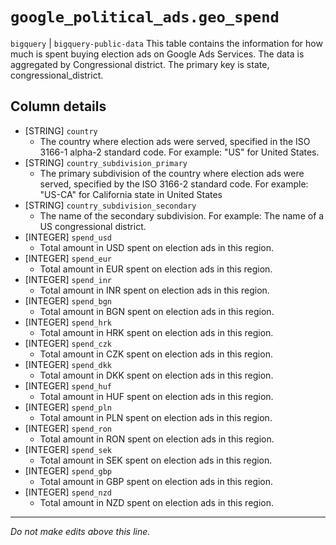 # `google_political_ads.geo_spend`
`bigquery` | `bigquery-public-data`
This table contains the information for how much is spent buying election ads on Google Ads Services. The data is aggregated by Congressional district. The primary key is state, congressional_district.

## Column details
* [STRING]    `country`
  - The country where election ads were served, specified in the ISO 3166-1 alpha-2 standard code. For example: "US" for United States.
* [STRING]    `country_subdivision_primary`
  - The primary subdivision of the country where election ads were served, specified by the ISO 3166-2 standard code. For example: "US-CA" for California state in United States
* [STRING]    `country_subdivision_secondary`
  - The name of the secondary subdivision. For example: The name of a US congressional district.
* [INTEGER]   `spend_usd`
  - Total amount in USD spent on election ads in this region.
* [INTEGER]   `spend_eur`
  - Total amount in EUR spent on election ads in this region.
* [INTEGER]   `spend_inr`
  - Total amount in INR spent on election ads in this region.
* [INTEGER]   `spend_bgn`
  - Total amount in BGN spent on election ads in this region.
* [INTEGER]   `spend_hrk`
  - Total amount in HRK spent on election ads in this region.
* [INTEGER]   `spend_czk`
  - Total amount in CZK spent on election ads in this region.
* [INTEGER]   `spend_dkk`
  - Total amount in DKK spent on election ads in this region.
* [INTEGER]   `spend_huf`
  - Total amount in HUF spent on election ads in this region.
* [INTEGER]   `spend_pln`
  - Total amount in PLN spent on election ads in this region.
* [INTEGER]   `spend_ron`
  - Total amount in RON spent on election ads in this region.
* [INTEGER]   `spend_sek`
  - Total amount in SEK spent on election ads in this region.
* [INTEGER]   `spend_gbp`
  - Total amount in GBP spent on election ads in this region.
* [INTEGER]   `spend_nzd`
  - Total amount in NZD spent on election ads in this region.

-------------------------------------------------------------------------------
*Do not make edits above this line.*

